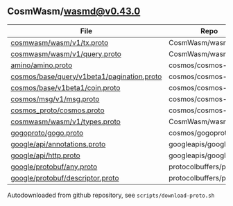 ## CosmWasm/wasmd@v0.43.0
|File|Repo|Commit|Type|Code|
|--|--|--|--|--|
|[cosmwasm/wasm/v1/tx.proto](https://raw.githubusercontent.com/CosmWasm/wasmd/v0.43.0/proto/cosmwasm/wasm/v1/tx.proto)|CosmWasm/wasmd|v0.43.0|target|200|
|[cosmwasm/wasm/v1/query.proto](https://raw.githubusercontent.com/CosmWasm/wasmd/v0.43.0/proto/cosmwasm/wasm/v1/query.proto)|CosmWasm/wasmd|v0.43.0|target|200|
|[amino/amino.proto](https://raw.githubusercontent.com/cosmos/cosmos-sdk/v0.47.5/proto/amino/amino.proto)|cosmos/cosmos-sdk|v0.47.5|dependency|200|
|[cosmos/base/query/v1beta1/pagination.proto](https://raw.githubusercontent.com/cosmos/cosmos-sdk/v0.47.5/proto/cosmos/base/query/v1beta1/pagination.proto)|cosmos/cosmos-sdk|v0.47.5|dependency|200|
|[cosmos/base/v1beta1/coin.proto](https://raw.githubusercontent.com/cosmos/cosmos-sdk/v0.47.5/proto/cosmos/base/v1beta1/coin.proto)|cosmos/cosmos-sdk|v0.47.5|dependency|200|
|[cosmos/msg/v1/msg.proto](https://raw.githubusercontent.com/cosmos/cosmos-sdk/v0.47.5/proto/cosmos/msg/v1/msg.proto)|cosmos/cosmos-sdk|v0.47.5|dependency|200|
|[cosmos_proto/cosmos.proto](https://raw.githubusercontent.com/cosmos/cosmos-proto/main/proto/cosmos_proto/cosmos.proto)|cosmos/cosmos-proto|main|dependency|200|
|[cosmwasm/wasm/v1/types.proto](https://raw.githubusercontent.com/CosmWasm/wasmd/v0.43.0/proto/cosmwasm/wasm/v1/types.proto)|CosmWasm/wasmd|v0.43.0|dependency|200|
|[gogoproto/gogo.proto](https://raw.githubusercontent.com/cosmos/gogoproto/main/gogoproto/gogo.proto)|cosmos/gogoproto|main|dependency|200|
|[google/api/annotations.proto](https://raw.githubusercontent.com/googleapis/googleapis/master/google/api/annotations.proto)|googleapis/googleapis|master|dependency|200|
|[google/api/http.proto](https://raw.githubusercontent.com/googleapis/googleapis/master/google/api/http.proto)|googleapis/googleapis|master|dependency|200|
|[google/protobuf/any.proto](https://raw.githubusercontent.com/protocolbuffers/protobuf/main/src/google/protobuf/any.proto)|protocolbuffers/protobuf|main|dependency|200|
|[google/protobuf/descriptor.proto](https://raw.githubusercontent.com/protocolbuffers/protobuf/main/src/google/protobuf/descriptor.proto)|protocolbuffers/protobuf|main|dependency|200|

Autodownloaded from github repository, see `scripts/download-proto.sh`

